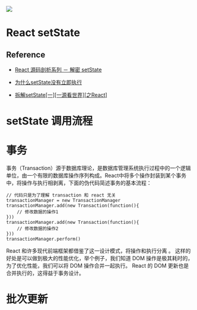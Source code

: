 [![](https://parg.co/UbM)](https://parg.co/bWg)


# React setState

## Reference
- [React 源码剖析系列 － 解密 setState](https://zhuanlan.zhihu.com/p/20328570?refer=purerender)

- [为什么setState没有立即执行](http://www.jianshu.com/p/2d50a413e74a)
- [拆解setState[一][一源看世界][之React]](http://www.jianshu.com/p/47f24add2b5e)

# setState 调用流程

# 事务

事务（Transaction）源于数据库理论，是数据库管理系统执行过程中的一个逻辑单位，由一个有限的数据库操作序列构成。React中将多个操作封装到某个事务中，将操作与执行相剥离，下面的伪代码简述事务的基本流程：
```
// 代码只是为了理解 transaction 和 react 无关
transactionManager = new TransactionManager
transactionManager.add(new Transaction(function(){
    // 修改数据的操作1
}))
transactionManager.add(new Transaction(function(){
    // 修改数据的操作2
}))
transactionManager.perform()
```
React 和许多现代前端框架都借鉴了这一设计模式，将操作和执行分离 。 这样的好处是可以做到极大的性能优化，举个例子，我们知道 DOM 操作是极其耗时的，为了优化性能，我们可以将 DOM 操作合并一起执行。 React 的 DOM 更新也是合并执行的，这得益于事务设计。

# 批次更新


